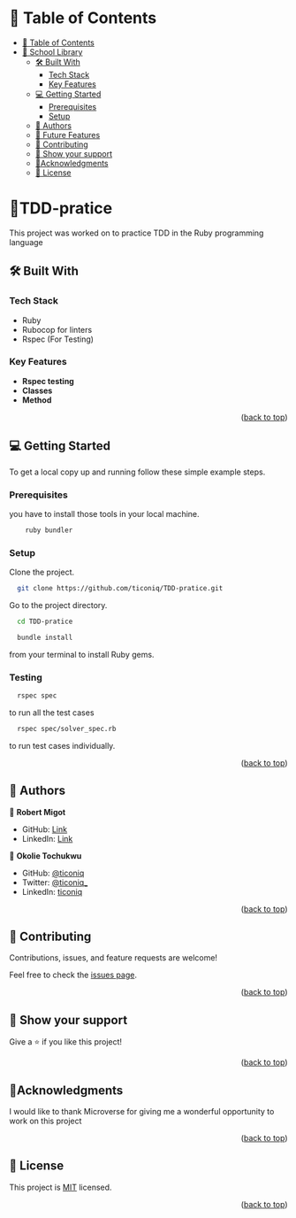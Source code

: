 <a name="readme-top"></a>

# 📗 Table of Contents

- [📗 Table of Contents](#-table-of-contents)
- [🎯  School Library](#-oop-school-library)
  - [🛠 Built With ](#-built-with-)
    - [Tech Stack ](#tech-stack-)
    - [Key Features ](#key-features-)
  - [💻 Getting Started ](#-getting-started-)
    - [Prerequisites](#prerequisites)
    - [Setup](#setup)
  - [👥 Authors ](#-authors-)
  - [🔭 Future Features ](#-future-features-)
  - [🤝 Contributing ](#-contributing-)
  - [👋 Show your support ](#-show-your-support-)
  - [🔭Acknowledgments ](#acknowledgments-)
  - [📝 License ](#-license-)

<!-- PROJECT DESCRIPTION -->

# 🎯TDD-pratice<a name="about-project"></a>
This project was worked on to practice TDD in the Ruby programming language


## 🛠 Built With <a name="built-with"></a>

### Tech Stack <a name="tech-stack"></a>
- Ruby
- Rubocop for linters
- Rspec (For Testing)

<!-- Features -->

### Key Features <a name="key-features"></a>
- **Rspec testing**
- **Classes**
- **Method**
<p align="right">(<a href="#readme-top">back to top</a>)</p>



<!-- GETTING STARTED -->

## 💻 Getting Started <a name="getting-started"></a>

To get a local copy up and running follow these simple example steps.

### Prerequisites

you have to install those tools in your local machine.

```bash
    ruby bundler
```

### Setup

Clone the project.

```bash
  git clone https://github.com/ticoniq/TDD-pratice.git
```

Go to the project directory.

```bash
  cd TDD-pratice
```

```bash 
  bundle install
``` 
from your terminal to install Ruby gems.

### Testing

``` bash 
  rspec spec
``` 
to run all the test cases

```bash 
  rspec spec/solver_spec.rb
``` 
to run test cases individually.

<p align="right">(<a href="#readme-top">back to top</a>)</p>

<!-- AUTHORS -->

## 👥 Authors <a name="authors"></a>

👤 **Robert Migot**

- GitHub: [Link](https://github.com/migo1)
- LinkedIn: [Link](https://www.linkedin.com/in/robertmigot)

👤 **Okolie Tochukwu**

- GitHub: [@ticoniq](https://github.com/ticoniq)
- Twitter: [@ticoniq_](https://twitter.com/ticoniq_)
- LinkedIn: [ticoniq](https://linkedin.com/in/ticoniq)

<p align="right">(<a href="#readme-top">back to top</a>)</p>

<!-- CONTRIBUTING -->

## 🤝 Contributing <a name="contributing"></a>

Contributions, issues, and feature requests are welcome!

Feel free to check the [issues page](https://github.com/migo1/school-library/issues).

<p align="right">(<a href="#readme-top">back to top</a>)</p>

<!-- SUPPORT -->

## 👋 Show your support <a name="support"></a>

Give a ⭐️ if you like this project!

<p align="right">(<a href="#readme-top">back to top</a>)</p>

<!-- ACKNOWLEDGEMENTS -->

## 🔭Acknowledgments <a name="acknowledgements"></a>

  I would like to thank Microverse for giving me a wonderful opportunity to work on this project
  
<p align="right">(<a href="#readme-top">back to top</a>)</p>

## 📝 License <a name="license"></a>

This project is [MIT](./LICENSE) licensed.

<p align="right">(<a href="#readme-top">back to top</a>)</p>

